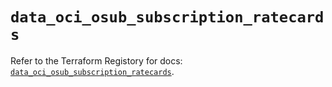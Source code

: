 # `data_oci_osub_subscription_ratecards`

Refer to the Terraform Registory for docs: [`data_oci_osub_subscription_ratecards`](https://registry.terraform.io/providers/oracle/oci/6.18.0/docs/data-sources/osub_subscription_ratecards).
